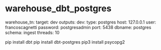 # warehouse_dbt_postgres

warehouse_tn:
  target: dev
  outputs:
    dev:
      type: postgres
      host: 127.0.0.1
      user: francoscagnetti
      password: postgresadmin
      port: 5438
      dbname: postgres
      schema: ingest
      threads: 10


pip install dbt
pip install dbt-postgres
pip3 install psycopg2